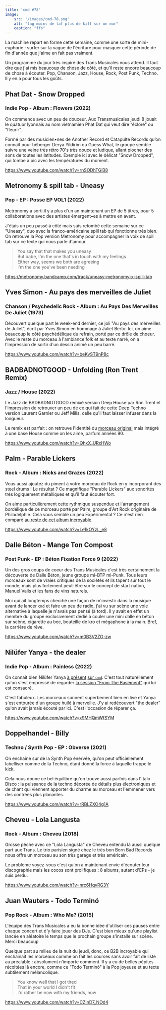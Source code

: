 ```yaml
---
title: 'cmd #78'
image:
    src: '/images/cmd-78.png'
    alt: "tag moins de taf plus de kiff sur un mur"
    caption: "ffs"
---
```


La machine repart en forme cette semaine, comme une sorte de mini-euphorie :
surfer sur la vague de l'écriture pour masquer cette période de fin d'année que
j'aime en fait pas vraiment.

Un programme du jour très inspiré des Trans Musicales nous attend. Il faut dire
que j'ai mis beaucoup de chose de côté, et qu'il reste encore beaucoup de chose
à écouter. Pop, Chanson, Jazz, House, Rock, Post Punk, Techno. Il y en a pour
tous les goûts.



## Phat Dat - Snow Dropped

### Indie Pop - Album : Flowers (2022)

On commence avec un peu de douceur. Aux Transmusicales jeudi 8 jouait le quatuor
lyonnais au nom vietnamien Phat Dat qui veut dire “éclore” ou “fleurir”.

Formé par des musicien•nes de Another Record et Catapulte Records qu’on connaît
pour héberger Derya Yildirim ou Guess What, le groupe semble suivre une veine
très rétro 70's très douce et ludique, allant piocher des sons de toutes les
latitudes. Exemple ici avec le délicat "Snow Dropped", qui tombe à pic avec les
températures du moment.

https://www.youtube.com/watch?v=rnSODhTGiB8



## Metronomy & spill tab - Uneasy

### Pop - EP : Posse EP VOL1 (2022)

Metronomy a sorti il y a plus d'un an maintenant un EP de 5 titres, pour 5
collaborations avec des artistes émergent•es à mettre en avant.

J'étais un peu passé à côté mais suis retombé cette semaine sur ce "Uneasy", duo
avec la franco-américaine spill tab qui fonctionne très bien. On retrouve la Pop
version Metronomy pour accompagner la voix de spill tab sur ce texte qui nous
parle d'amour.

> You say that that makes you uneasy <br />
> But babe, I'm the one that's in touch with my feelings <br />
> Either way, seems we both are agreeing <br />
> I'm the one you've been needing <br />

https://metronomy.bandcamp.com/track/uneasy-metronomy-x-spill-tab



## Yves Simon - Au pays des merveilles de Juliet

### Chanson / Psychedelic Rock - Album : Au Pays Des Merveilles De Juliet (1973)

Découvert quelque part le week-end dernier, ce joli "Au pays des merveilles de
Juliet", écrit par Yves Simon en hommage à Juliet Berto. Ici, on aime beaucoup
le côté psychédélique du refrain, porté par ce drôle de choeur. Avec le reste du
morceau à l'ambiance folk et au texte narré, on a l'impression de sortir d'un
dessin animé un peu barré.

https://www.youtube.com/watch?v=beKvST9nP8c



## BADBADNOTGOOD - Unfolding (Ron Trent Remix)

### Jazz / House (2022)

Le Jazz de BADBADNOTGOOD remixé version Deep House par Ron Trent et l'impression
de retrouver un peu de ce qui fait de cette Deep Techno version Laurent Garnier
ou Jeff Mills, celle qu'il faut laisser infuser dans la longueur.

Le remix est parfait : on retrouve l'identité du [morceau
original](https://www.youtube.com/watch?v=cBlpnxz1a3Q) mais intégré à une base
House comme on les aime, parfum années 90.

https://www.youtube.com/watch?v=QhxX_URxHWo



## Palm - Parable Lickers

### Rock - Album : Nicks and Grazes (2022)

Vous aussi ajoutez du piment à votre morceau de Rock en y incorporant des steel
drums ! Le résultat ? Ce magnifique "Parable Lickers" aux sonorités très
logiquement métalliques et qu'il faut écouter fort.

On aime particulièrement cette rythmique suspendue et l'arrangement bordélique
de ce morceau porté par Palm, groupe d'Art Rock originaire de Philadelphie. Cela
vous semble un peu Expérimental ? Ce n'est rien comparé [au reste de cet album
incroyable](https://palmnewyork.bandcamp.com/album/nicks-and-grazes).

https://www.youtube.com/watch?v=Le1kOYzL_e8



## Dalle Béton - Mange Ton Compost

### Post Punk - EP : Béton Fixation Force 9 (2022)

Un des gros coups de coeur des Trans Musicales c'est très certainement la
découverte de Dalle Béton, jeune groupe mi-BTP mi-Punk. Tous leurs morceaux sont
de vraies critiques de la sociétés et ils tapent sur tout le monde, mais plus
fortement peut-être sur le concept de start nation, Manuel Valls et les fans de
vins naturels.

Moi qui ait longtemps cherché une façon de m'investir dans la musique avant de
lancer `cmd` et faire un peu de radio, j'ai vu sur scène une voie alternative à
laquelle je n'avais pas pensé (à tord). Il y avait en effet un membre du groupe
exclusivement dédié à couler une mini dalle en béton sur scène, cigarette au
bec, bouteille de kro et mégaphone à la main. Bref, la carrière de rêve.

https://www.youtube.com/watch?v=m0B3V2ZO-zw



## Nilüfer Yanya - the dealer

### Indie Pop - Album : Painless (2022)

On connait bien Nilüfer Yanya [à
présent](https://cmd.wuips.com/post/2022-01-21-cmd-31) [sur
`cmd`](https://cmd.wuips.com/post/2021-11-19-cmd-22). C'est tout naturellement
qu'on s'est empressé de regarder [la session "From The
Basement"](https://www.youtube.com/watch?v=bzfbGDUrpjw) qui lui est consacré.

C'est fabuleux. Les morceaux sonnent superbement bien en live et Yanya s'est
entourée d'un groupe huilé à merveille. J'y ai redécouvert "the dealer" qu'on
avait jamais écouté par ici. C'est l'occasion de réparer ça.

https://www.youtube.com/watch?v=x9MHQmWfSYM



## Doppelhandel - Billy

### Techno / Synth Pop - EP : Obverse (2021)

On enchaine sur de la Synth Pop énervée, qu'on peut officiellement labelliser
comme de la Techno, étant donné la force à laquelle frappe le kick.

Cela nous donne ce bel équilibre qu'on trouve aussi parfois dans l'Italo Disco :
la puissance de la techno décorée de détails plus électroniques et de chant qui
viennent apporter du charme au morceau et l'emmener vers des contrées plus
planantes.

https://www.youtube.com/watch?v=rRBLZXO4g1A



## Cheveu - Lola Langusta

### Rock - Album : Cheveu (2018)

Grosse pêche avec ce "Lola Langusta" de Cheveu entendu là aussi quelque part aux
Trans. Le trio parisien signé chez le très bon Born Bad Records nous offre un
morceau au son très garage et très américain.

Le problème voyez-vous c'est qu'on a maintenant envie d'écouter leur
discographie mais les cocos sont prolifiques : 8 albums, autant d'EPs - je suis
perdu.

https://www.youtube.com/watch?v=nrc6HqvRG3Y



## Juan Wauters - Todo Terminó

### Pop Rock - Album : Who Me? (2015)

L'équipe des Trans Musicales a eu la bonne idée d'utiliser ces pauses entre
chaque concert et d'y faire jouer des DJs. C'est bien mieux qu'une playlist
lancée en aléatoire le temps que le prochain groupe s'installe sur scène. Merci
beaucoup

Quelque part au milieu de la nuit du jeudi, donc, ce B2B incroyable qui
enchainait les morceaux comme on fait les courses sans avoir fait de liste au
préalable : absolument n'importe comment. Il y a eu de belles pépites récoltées
là encore, comme ce "Todo Terminó" à la Pop joyeuse et au texte subtilement
mélancolique.

> You know well that I got tired <br />
> That in your world I didn't fit <br />
> I'd rather be now with my friends, now <br />

https://www.youtube.com/watch?v=CZinD7_NOd4

